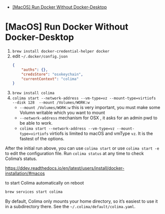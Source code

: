 [](...menustart)

- [\[MacOS\] Run Docker Without Docker-Desktop](#bc00c0499363e10c195a32b09f289cf6)

[](...menuend)


<h2 id="bc00c0499363e10c195a32b09f289cf6"></h2>

# [MacOS] Run Docker Without Docker-Desktop

1. `brew install docker-credential-helper docker`
2. edit `~/.docker/config.json`
    ```json
    {
        "auths": {},
        "credsStore": "osxkeychain",
        "currentContext": "colima"
    }
    ```
3. `brew install colima`
4. `colima start --network-address --vm-type=vz --mount-type=virtiofs  --disk 128  --mount /Volumes/WORK:w`
    - `--mount /Volumes/WORK:w` this is very important, you must make some Volumn writable which you want to mount 
    - `--network-address` mechanism for OSX , it asks for an admin pwd to be able to work.
    - `colima start --network-address --vm-type=vz --mount-type=virtiofs`  virtiofs is limited to macOS and vmType `vz`. It is the fastest of the options.

After the initial run above, you can use `colima start` or use `colima start -e` to edit the configuration file. Run `colima status` at any time to check Colima’s status.

https://ddev.readthedocs.io/en/latest/users/install/docker-installation/#macos

to start Colima automatically on reboot

```bash
brew services start colima
```

By default, Colima only mounts your home directory, so it’s easiest to use it in a subdirectory there. See the `~/.colima/default/colima.yaml`.



